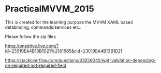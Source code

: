 # PracticalMVVM_2015
This is created for the learning purpose the MVVM XAML based databinding, commands/services etc..

Please follow the zip files 

https://onedrive.live.com/?id=23019EA4B13B1D21%2181665&cid=23019EA4B13B1D21

https://stackoverflow.com/questions/33256045/wpf-validation-depending-on-required-not-required-field
